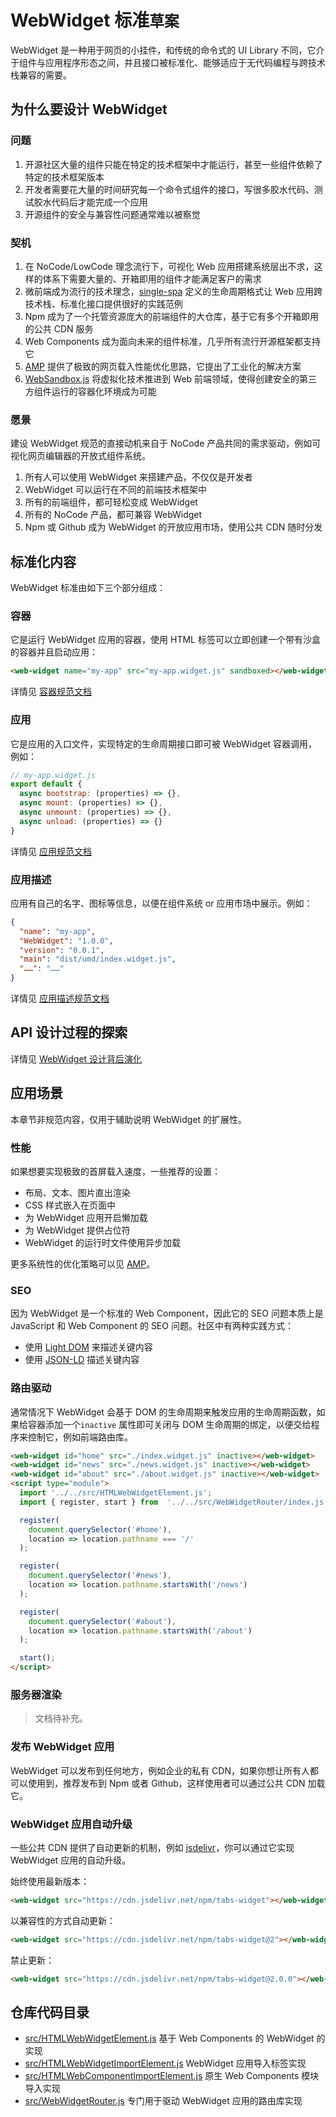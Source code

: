 # WebWidget 标准`草案`

WebWidget 是一种用于网页的小挂件，和传统的命令式的 UI Library 不同，它介于组件与应用程序形态之间，并且接口被标准化、能够适应于无代码编程与跨技术栈兼容的需要。

## 为什么要设计 WebWidget

### 问题

1. 开源社区大量的组件只能在特定的技术框架中才能运行，甚至一些组件依赖了特定的技术框架版本
2. 开发者需要花大量的时间研究每一个命令式组件的接口，写很多胶水代码、测试胶水代码后才能完成一个应用
3. 开源组件的安全与兼容性问题通常难以被察觉

### 契机

1. 在 NoCode/LowCode 理念流行下，可视化 Web 应用搭建系统层出不求，这样的体系下需要大量的、开箱即用的组件才能满足客户的需求
2. 微前端成为流行的技术理念，[single-spa](https://single-spa.js.org/) 定义的生命周期格式让 Web 应用跨技术栈、标准化接口提供很好的实践范例
3. Npm 成为了一个托管资源庞大的前端组件的大仓库，基于它有多个开箱即用的公共 CDN 服务
4. Web Components 成为面向未来的组件标准，几乎所有流行开源框架都支持它
5. [AMP](https://amp.dev) 提供了极致的网页载入性能优化思路，它提出了工业化的解决方案
6. [WebSandbox.js](https://web-sandbox.js.org) 将虚拟化技术推进到 Web 前端领域，使得创建安全的第三方组件运行的容器化环境成为可能

### 愿景

建设 WebWidget 规范的直接动机来自于 NoCode 产品共同的需求驱动，例如可视化网页编辑器的开放式组件系统。

1. 所有人可以使用 WebWidget 来搭建产品，不仅仅是开发者
2. WebWidget 可以运行在不同的前端技术框架中
3. 所有的前端组件，都可轻松变成 WebWidget
4. 所有的 NoCode 产品，都可兼容 WebWidget
5. Npm 或 Github 成为 WebWidget 的开放应用市场，使用公共 CDN 随时分发

## 标准化内容

WebWidget 标准由如下三个部分组成：

### 容器

它是运行 WebWidget 应用的容器，使用 HTML 标签可以立即创建一个带有沙盒的容器并且启动应用：

```html
<web-widget name="my-app" src="my-app.widget.js" sandboxed></web-widget>
```

详情见 [容器规范文档](docs/container.md)

### 应用

它是应用的入口文件，实现特定的生命周期接口即可被 WebWidget 容器调用，例如：

```js
// my-app.widget.js
export default {
  async bootstrap: (properties) => {},
  async mount: (properties) => {},
  async unmount: (properties) => {},
  async unload: (properties) => {}
}
```

详情见 [应用规范文档](docs/application.md)

### 应用描述

应用有自己的名字、图标等信息，以便在组件系统 or 应用市场中展示。例如：

```json
{
  "name": "my-app",
  "WebWidget": "1.0.0",
  "version": "0.0.1",
  "main": "dist/umd/index.widget.js",
  "……": "……"
}
```

详情见 [应用描述规范文档](docs/describe.md)

## API 设计过程的探索

详情见 [WebWidget 设计背后演化](docs/design.md)

## 应用场景

本章节非规范内容，仅用于辅助说明 WebWidget 的扩展性。

### 性能

如果想要实现极致的首屏载入速度，一些推荐的设置：

* 布局、文本、图片直出渲染
* CSS 样式嵌入在页面中
* 为 WebWidget 应用开启懒加载
* 为 WebWidget 提供占位符
* WebWidget 的运行时文件使用异步加载

更多系统性的优化策略可以见 [AMP](https://amp.dev)。

### SEO

因为 WebWidget 是一个标准的 Web Component，因此它的 SEO 问题本质上是 JavaScript 和 Web Component 的 SEO 问题。社区中有两种实践方式：

* 使用 [Light DOM](https://developers.google.com/web/fundamentals/web-components/shadowdom#lightdom) 来描述关键内容
* 使用 [JSON-LD](https://json-ld.org/) 描述关键内容

### 路由驱动

通常情况下 WebWidget 会基于 DOM 的生命周期来触发应用的生命周期函数，如果给容器添加一个`inactive` 属性即可关闭与 DOM 生命周期的绑定，以便交给程序来控制它，例如前端路由库。

```html
<web-widget id="home" src="./index.widget.js" inactive></web-widget>
<web-widget id="news" src="./news.widget.js" inactive></web-widget>
<web-widget id="about" src="./about.widget.js" inactive></web-widget>
<script type="module">
  import '../../src/HTMLWebWidgetElement.js';
  import { register, start } from  '../../src/WebWidgetRouter/index.js';

  register(
    document.querySelector('#home'),
    location => location.pathname === '/'
  );

  register(
    document.querySelector('#news'),
    location => location.pathname.startsWith('/news')
  );

  register(
    document.querySelector('#about'),
    location => location.pathname.startsWith('/about')
  );

  start();
</script>
```

### 服务器渲染

> 文档待补充。

### 发布 WebWidget 应用

WebWidget 可以发布到任何地方，例如企业的私有 CDN，如果你想让所有人都可以使用到，推荐发布到 Npm 或者 Github，这样使用者可以通过公共 CDN 加载它。 

### WebWidget 应用自动升级

一些公共 CDN 提供了自动更新的机制，例如 [jsdelivr](https://www.jsdelivr.com)，你可以通过它实现 WebWidget 应用的自动升级。

始终使用最新版本：

```html
<web-widget src="https://cdn.jsdelivr.net/npm/tabs-widget"></web-widget>
```

以兼容性的方式自动更新：

```html
<web-widget src="https://cdn.jsdelivr.net/npm/tabs-widget@2"></web-widget>
```

禁止更新：

```html
<web-widget src="https://cdn.jsdelivr.net/npm/tabs-widget@2.0.0"></web-widget>
```

## 仓库代码目录

* [src/HTMLWebWidgetElement.js](src/HTMLWebWidgetElement.js) 基于 Web Components 的 WebWidget 的实现
* [src/HTMLWebWidgetImportElement.js](src/HTMLWebWidgetImportElement.js) WebWidget 应用导入标签实现
* [src/HTMLWebComponentImportElement.js](src/HTMLWebComponentImportElement.js) 原生 Web Components 模块导入实现
* [src/WebWidgetRouter.js](src/WebWidgetRouter.js) 专门用于驱动 WebWidget 应用的路由库实现 
